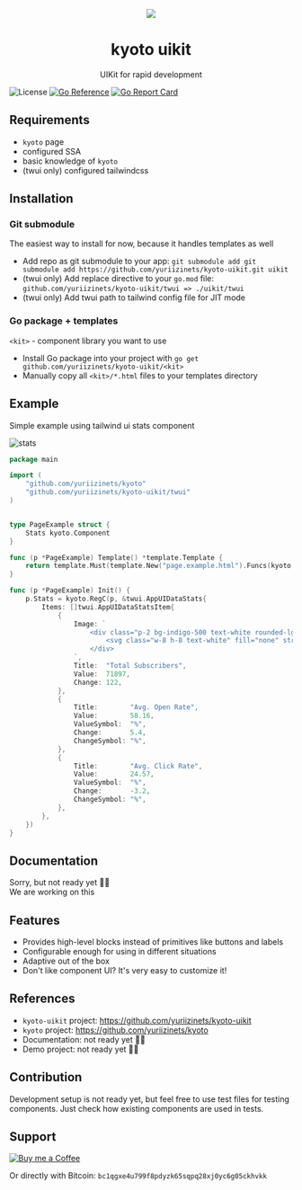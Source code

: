 
<p align="center">
    <img src="https://raw.githubusercontent.com/yuriizinets/kyoto-uikit/master/.docs/.vuepress/public/avatar.svg" />
</p>

<h1 align="center">kyoto uikit</h1>
<p align="center">
    UIKit for rapid development
</p>

![License](https://img.shields.io/github/license/yuriizinets/kyoto-uikit)
[![Go Reference](https://pkg.go.dev/badge/github.com/yuriizinets/kyoto.svg)](https://pkg.go.dev/github.com/yuriizinets/kyoto)
[![Go Report Card](https://goreportcard.com/badge/github.com/yuriizinets/kyoto-uikit)](https://goreportcard.com/report/github.com/yuriizinets/kyoto-uikit)


## Requirements

- `kyoto` page
- configured SSA
- basic knowledge of `kyoto`
- (twui only) configured tailwindcss

## Installation

### Git submodule

The easiest way to install for now, because it handles templates as well

- Add repo as git submodule to your app: `git submodule add git submodule add https://github.com/yuriizinets/kyoto-uikit.git uikit`
- (twui only) Add replace directive to your `go.mod` file: `github.com/yuriizinets/kyoto-uikit/twui => ./uikit/twui`
- (twui only) Add twui path to tailwind config file for JIT mode

### Go package + templates

`<kit>` - component library you want to use

- Install Go package into your project with `go get github.com/yuriizinets/kyoto-uikit/<kit>`
- Manually copy all `<kit>/*.html` files to your templates directory

## Example

Simple example using tailwind ui stats component

![stats](https://imgur.com/TjBmJ26.png)

```go
package main

import (
    "github.com/yuriizinets/kyoto"
    "github.com/yuriizinets/kyoto-uikit/twui"
)


type PageExample struct {
    Stats kyoto.Component
}

func (p *PageExample) Template() *template.Template {
    return template.Must(template.New("page.example.html").Funcs(kyoto.TFuncMap()).ParseGlob("templates/*.html"))
}

func (p *PageExample) Init() {
    p.Stats = kyoto.RegC(p, &twui.AppUIDataStats{
        Items: []twui.AppUIDataStatsItem{
            {
                Image: `
                    <div class="p-2 bg-indigo-500 text-white rounded-lg">
                        <svg class="w-8 h-8 text-white" fill="none" stroke="currentColor" viewBox="0 0 24 24" xmlns="http://www.w3.org/2000/svg"><path stroke-linecap="round" stroke-linejoin="round" stroke-width="2" d="M16 7a4 4 0 11-8 0 4 4 0 018 0zM12 14a7 7 0 00-7 7h14a7 7 0 00-7-7z"></path></svg>
                    </div>
                `,
                Title:  "Total Subscribers",
                Value:  71897,
                Change: 122,
            },
            {
                Title:        "Avg. Open Rate",
                Value:        58.16,
                ValueSymbol:  "%",
                Change:       5.4,
                ChangeSymbol: "%",
            },
            {
                Title:        "Avg. Click Rate",
                Value:        24.57,
                ValueSymbol:  "%",
                Change:       -3.2,
                ChangeSymbol: "%",
            },
        },
    })
}
```

## Documentation

Sorry, but not ready yet 🤷‍♂️  
We are working on this

## Features

- Provides high-level blocks instead of primitives like buttons and labels
- Configurable enough for using in different situations
- Adaptive out of the box
- Don't like component UI? It's very easy to customize it!

## References

- `kyoto-uikit` project: https://github.com/yuriizinets/kyoto-uikit
- `kyoto` project: https://github.com/yuriizinets/kyoto 
- Documentation: not ready yet 🤷‍♂️  
- Demo project: not ready yet 🤷‍♂️

## Contribution

Development setup is not ready yet, but feel free to use test files for testing components. Just check how existing components are used in tests.

## Support

<a target="_blank" href="https://www.buymeacoffee.com/yuriizinets"><img alt="Buy me a Coffee" src="https://github.com/egonelbre/gophers/blob/master/.thumb/animation/buy-morning-coffee-3x.gif?raw=true"></a>


Or directly with Bitcoin: `bc1qgxe4u799f8pdyzk65sqpq28xj0yc6g05ckhvkk`

